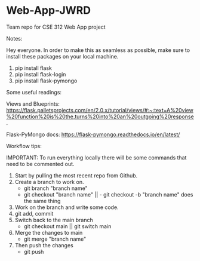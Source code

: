 # Web-App-JWRD

Team repo for CSE 312 Web App project

Notes:

Hey everyone. In order to make this as seamless as possible, make sure to install these packages on your local machine.

1. pip install flask
2. pip install flask-login
3. pip install flask-pymongo

Some useful readings:

Views and Blueprints:
https://flask.palletsprojects.com/en/2.0.x/tutorial/views/#:~:text=A%20view%20function%20is%20the,turns%20into%20an%20outgoing%20response.

Flask-PyMongo docs:
https://flask-pymongo.readthedocs.io/en/latest/

Workflow tips:

IMPORTANT: To run everything locally there will be some commands that need to be commented out.

1. Start by pulling the most recent repo from Github.
2. Create a branch to work on.
   - git branch "branch name"
   - git checkout "branch name" || - git checkout -b "branch name" does the same thing
3. Work on the branch and write some code.
4. git add, commit
5. Switch back to the main branch
   - git checkout main || git switch main
6. Merge the changes to main
   - git merge "branch name"
7. Then push the changes
   - git push
